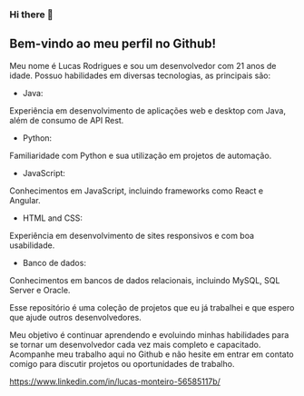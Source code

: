### Hi there 👋

<!--
**LucasMonteiiroo/LucasMonteiiroo** is a ✨ _special_ ✨ repository because its `README.md` (this file) appears on your GitHub profile.

Here are some ideas to get you started:

- 🔭 I’m currently working on ...
- 🌱 I’m currently learning ...
- 👯 I’m looking to collaborate on ...
- 🤔 I’m looking for help with ...
- 💬 Ask me about ...
- 📫 How to reach me: ...
- 😄 Pronouns: ...
- ⚡ Fun fact: ...
-->

## Bem-vindo ao meu perfil no Github!
Meu nome é Lucas Rodrigues e sou um desenvolvedor com 21 anos de idade. Possuo habilidades em diversas tecnologias, as principais são:

- Java: 

Experiência em desenvolvimento de aplicações web e desktop com Java, além de consumo de API Rest.

- Python: 

Familiaridade com Python e sua utilização em projetos de automação.

- JavaScript:

Conhecimentos em JavaScript, incluindo frameworks como React e Angular.

- HTML and CSS:

Experiência em desenvolvimento de sites responsivos e com boa usabilidade.

- Banco de dados:

Conhecimentos em bancos de dados relacionais, incluindo MySQL, SQL Server e Oracle.



Esse repositório é uma coleção de projetos que eu já trabalhei e que espero que ajude outros desenvolvedores.

Meu objetivo é continuar aprendendo e evoluindo minhas habilidades para se tornar um desenvolvedor cada vez mais completo e capacitado. Acompanhe meu trabalho aqui no Github e não hesite em entrar em contato comigo para discutir projetos ou oportunidades de trabalho.


https://www.linkedin.com/in/lucas-monteiro-56585117b/
